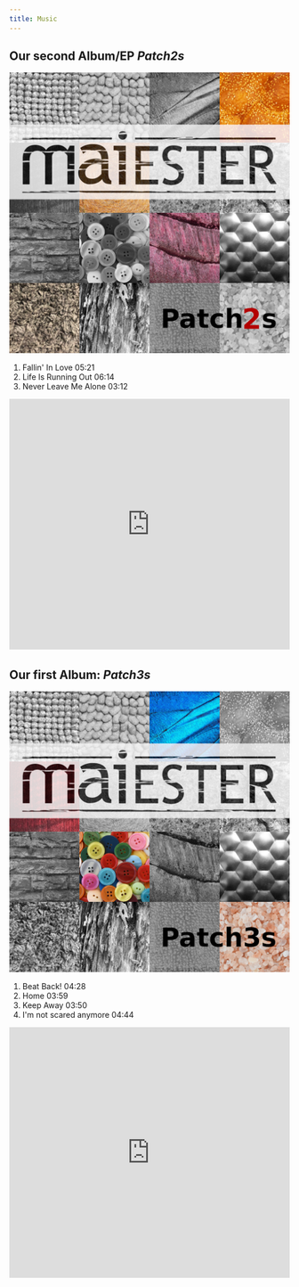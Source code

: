 ```yaml
---
title: Music
---
```


## Our second Album/EP _Patch2s_
![Albumcover Patch2s](assets/img/Albumcover_Patch2s_1400.png)
1. Fallin' In Love 05:21	
2. Life Is Running Out 06:14	
3. Never Leave Me Alone 03:12 

<iframe allow="autoplay *; encrypted-media *; fullscreen *; clipboard-write" frameborder="0" height="450" style="width:100%;max-width:660px;overflow:hidden;background:transparent;" sandbox="allow-forms allow-popups allow-same-origin allow-scripts allow-storage-access-by-user-activation allow-top-navigation-by-user-activation" src="https://embed.music.apple.com/us/album/patch2s-single/1639093891"></iframe>

## Our first Album: _Patch3s_
![Albumcover Patch3s](assets/img/Albumcover_Patch3s_1400.png)
1. Beat Back! 04:28	
2. Home 03:59	
3. Keep Away 03:50	
4. I'm not scared anymore 04:44 

<iframe allow="autoplay *; encrypted-media *; fullscreen *; clipboard-write" frameborder="0" height="450" style="width:100%;max-width:660px;overflow:hidden;background:transparent;" sandbox="allow-forms allow-popups allow-same-origin allow-scripts allow-storage-access-by-user-activation allow-top-navigation-by-user-activation" src="https://embed.music.apple.com/us/album/patch3s-ep/1601548142"></iframe>